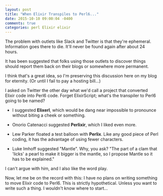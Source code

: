 ```yaml
---
layout: post
title: "When Elixir Transpiles to Perl6..."
date: 2015-10-10 09:00:04 -0400
comments: true
categories: perl Elixir elixir
---
```

The problem with outlets like Slack and Twitter is that they're ephemeral.  Information goes there to die.  It'll never be found again after about 24 hours.

It has been suggested that folks using those outlets to discover things should report them back on their blogs or somewhere more permanent.

I think that's a great idea, so I'm preserving this discussion here on my blog for eternity.  (Or until I fail to pay a hosting bill...)

I asked on Twitter the other day what we'd call a project that converted Elixir code into Perl6 code. Forget ElixirScript; what's the transpiler to Perl6 going to be named?

 * I suggested **Elixerl**, which would be dang near impossible to pronounce without  biting a cheek or something.

 * Onorio Catenacci suggested **Perlixir**, which I liked even more.

 * Lew Parker floated a test balloon with **Perlix**.  Like any good piece of Perl coding, it has the advantage of using fewer characters.

 * Luke Imhoff suggested "Mantle".  Why, you ask?  "The part of a clam that 'licks' a pearl to make it bigger is the mantle, so I propose Mantle so it has to be explained."

I can't argue with him, and I also like the word play.

Now, let me be on the record with this: I have no plans on writing something to move Elixir code to Perl6.  This is strictly hypothetical. Unless you want to write such a thing.  I wouldn't know where to start...
